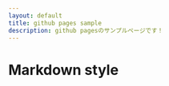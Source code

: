 ```yaml
---
layout: default
title: github pages sample
description: github pagesのサンプルページです！
---
```


# Markdown style
